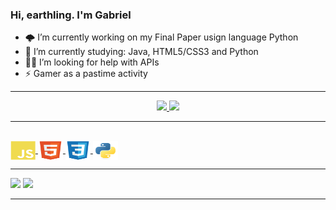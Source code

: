 ### Hi, earthling. I'm Gabriel

- 🌩️ I’m currently working on my Final Paper usign language Python
- 🌙 I’m currently studying: Java, HTML5/CSS3 and Python
- 👨‍💻 I’m looking for help with APIs 
- ⚡ Gamer as a pastime activity

<hr height=1px/>

<div align="center" id="stats">
  <a href="https://github.com/death-simphony">
  <img height="180em" src="https://github-readme-stats.vercel.app/api?username=death-simphony&show_icons=true&theme=dark&include_all_commits=true&count_private=true"/>
  <img height="180em" src="https://github-readme-stats.vercel.app/api/top-langs/?username=death-simphony&layout=compact&langs_count=7&theme=dark"/>
</div>
  
<hr height=1px/>
  
<div style="display: inline_block" id="languages"><br>
  <img align="center" alt="Js" height="30" width="40" src="https://raw.githubusercontent.com/devicons/devicon/master/icons/javascript/javascript-plain.svg">
  <img align="center" alt="HTML" height="30" width="40" src="https://raw.githubusercontent.com/devicons/devicon/master/icons/html5/html5-original.svg">
  <img align="center" alt="CSS" height="30" width="40" src="https://raw.githubusercontent.com/devicons/devicon/master/icons/css3/css3-original.svg">
  <img align="center" alt="Python" height="30" width="40" src="https://raw.githubusercontent.com/devicons/devicon/master/icons/python/python-original.svg"> 
</div>

<hr height=1px/>
  
<div>
  <a href="https://www.linkedin.com/in/gabriel-n-dos-santos/" target="_blank"><img src="https://img.shields.io/badge/-LinkedIn-%230077B5?style=for-the-badge&logo=linkedin&logoColor=white" target="_blank"></a>
  <a href="mailto:nunezdozzantos@gmail.com" target="_blank"><img src="https://img.shields.io/badge/Gmail-D14836?style=for-the-badge&logo=gmail&logoColor=white"target="_blank"></a>
</div>
  
<hr height=1px/>
  
